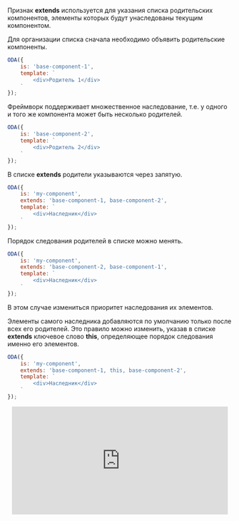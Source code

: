 Признак **extends** используется для указания списка родительских компонентов, элементы которых будут унаследованы текущим компонентом.

Для организации списка сначала необходимо объявить родительские компоненты.

```javascript _run_line_edit_console_[base-component-1.js]
ODA({
    is: 'base-component-1',
    template: `
        <div>Родитель 1</div>
    `
});
```

Фреймворк поддерживает множественное наследование, т.е. у одного и того же компонента может быть несколько родителей.

```javascript _run_line_edit_console_[base-component-2.js]
ODA({
    is: 'base-component-2',
    template: `
        <div>Родитель 2</div>
    `
});
```

В списке **extends** родители указываются через запятую.

```javascript _run_line_edit_console_[my-component.js]_{base-component-1.js_base-component-2.js}
ODA({
    is: 'my-component',
    extends: 'base-component-1, base-component-2',
    template: `
        <div>Наследник</div>
    `
});
```

Порядок следования родителей в списке можно менять.

```javascript _run_line_edit_console_[my-component.js]_{base-component-1.js_base-component-2.js}
ODA({
    is: 'my-component',
    extends: 'base-component-2, base-component-1',
    template: `
        <div>Наследник</div>
    `
});
```

В этом случае измениться приоритет наследования их элементов.

Элементы самого наследника добавляются по умолчанию только после всех его родителей. Это правило можно изменить, указав в списке **extends** ключевое слово **this**, определяющее порядок следования именно его элементов.

```javascript _run_line_edit_console_[my-component.js]_{base-component-1.js_base-component-2.js}
ODA({
    is: 'my-component',
    extends: 'base-component-1, this, base-component-2',
    template: `
        <div>Наследник</div>
    `
});
```

<div style="position:relative;padding-bottom:48%; margin:10px">
    <iframe src="https://www.youtube.com/embed/lRzGiTIZZXo?start=0" frameborder="0" allow="accelerometer; autoplay; encrypted-media; gyroscope; picture-in-picture" allowfullscreen
    	style="position:absolute;width:100%;height:100%;"></iframe>
</div>
